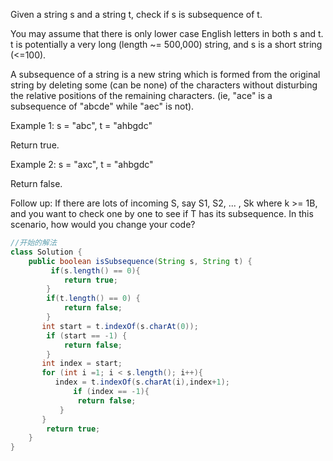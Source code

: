 
Given a string s and a string t, check if s is subsequence of t.

You may assume that there is only lower case English letters in both s and t. t is potentially 
a very long (length ~= 500,000) string, and s is a short string (<=100).

A subsequence of a string is a new string which is formed from the original string by deleting some 
(can be none) of the characters without disturbing the relative positions of the remaining characters. 
(ie, "ace" is a subsequence of "abcde" while "aec" is not).

Example 1:
s = "abc", t = "ahbgdc"

Return true.

Example 2:
s = "axc", t = "ahbgdc"

Return false.

Follow up:
If there are lots of incoming S, say S1, S2, ... , Sk where k >= 1B, and you want to check one by one to see if T
has its subsequence. In this scenario, how would you change your code?

```java
//开始的解法
class Solution {
    public boolean isSubsequence(String s, String t) {
         if(s.length() == 0){
            return true;
        }
        if(t.length() == 0) {
            return false;
        }
       int start = t.indexOf(s.charAt(0));
        if (start == -1) {
            return false;
        }
       int index = start;
       for (int i =1; i < s.length(); i++){
          index = t.indexOf(s.charAt(i),index+1);
              if (index == -1){
               return false;
           }
       }
        return true;
    }
}
```